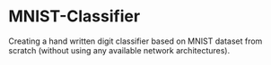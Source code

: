 # MNIST-Classifier

Creating a hand written digit classifier based on MNIST dataset from scratch (without using any available network architectures).

